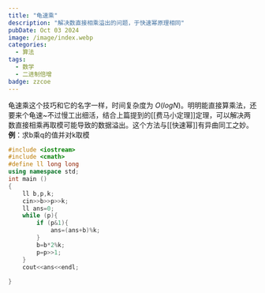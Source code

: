 ```yaml
---
title: "龟速乘"
description: "解决数直接相乘溢出的问题，于快速幂原理相同"
pubDate: Oct 03 2024
image: /image/index.webp
categories:
  - 算法
tags:
  - 数学
  - 二进制倍增
badge: zzcoe
---
```



龟速乘这个技巧和它的名字一样，时间复杂度为 $O(logN)$。明明能直接算乘法，还要来个龟速~不过慢工出细活，结合上篇提到的[[费马小定理]]定理，可以解决两数直接相乘再取模可能导致的数据溢出。这个方法与[[快速幂]]有异曲同工之妙。
**例**：求b乘q的值并对k取模
```cpp
#include <iostream>
#include <cmath>
#define ll long long 
using namespace std;
int main ()
{
	ll b,p,k;
	cin>>b>>p>>k;
	ll ans=0;
	while (p){
		if (p&1){
			ans=(ans+b)%k;
		}
		b=b*2%k;
		p=p>>1;
	}
	cout<<ans<<endl;
	
}
```
